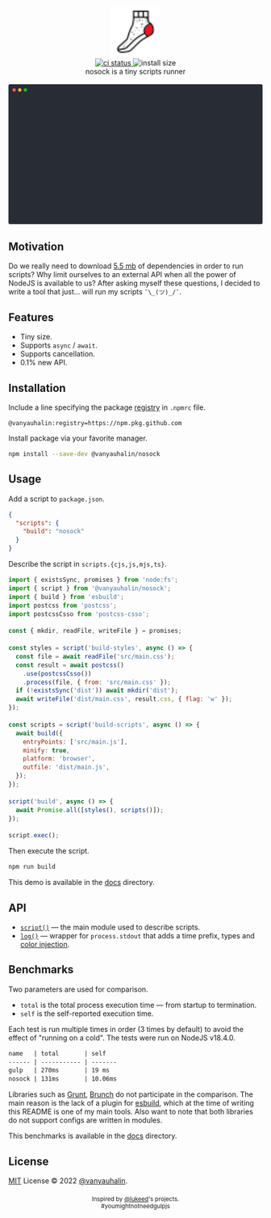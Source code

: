 <p align="center">
  <img
    alt="nosock logo"
    height="100"
    src="https://raw.githubusercontent.com/vanyauhalin/nosock/main/docs/assets/nosock.svg"
    width="100"
  />
  <br>
  <a href="https://github.com/vanyauhalin/nosock/actions">
    <img
      alt="ci status"
      src="https://github.com/vanyauhalin/nosock/workflows/ci/badge.svg"
    />
  </a>
  <img
    alt="install size"
    src="https://badgen.net/badge/install%20size/≈%20100%20kB/green"
  />
  <br>
  nosock is a tiny scripts runner
  <br>
  <br>
  <img
    alt="demo"
    src="https://raw.githubusercontent.com/vanyauhalin/nosock/main/docs/assets/demo.svg"
    width="600"
  />
</p>

## Motivation

Do we really need to download [5.5 mb](https://packagephobia.com/result?p=gulp@4.0.2) of dependencies in order to run scripts? Why limit ourselves to an external API when all the power of NodeJS is available to us? After asking myself these questions, I decided to write a tool that just... will run my scripts `¯\_(ツ)_/¯`.

## Features

- Tiny size.
- Supports `async` / `await`.
- Supports cancellation.
- 0.1% new API.

## Installation

Include a line specifying the package [registry](https://docs.github.com/en/packages/working-with-a-github-packages-registry/working-with-the-npm-registry) in `.npmrc` file.

```properties
@vanyauhalin:registry=https://npm.pkg.github.com
```

Install package via your favorite manager.

```sh
npm install --save-dev @vanyauhalin/nosock
```

## Usage

Add a script to `package.json`.

```json
{
  "scripts": {
    "build": "nosock"
  }
}
```

Describe the script in `scripts.{cjs,js,mjs,ts}`.

```js
import { existsSync, promises } from 'node:fs';
import { script } from '@vanyauhalin/nosock';
import { build } from 'esbuild';
import postcss from 'postcss';
import postcssCsso from 'postcss-csso';

const { mkdir, readFile, writeFile } = promises;

const styles = script('build-styles', async () => {
  const file = await readFile('src/main.css');
  const result = await postcss()
    .use(postcssCsso())
    .process(file, { from: 'src/main.css' });
  if (!existsSync('dist')) await mkdir('dist');
  await writeFile('dist/main.css', result.css, { flag: 'w' });
});

const scripts = script('build-scripts', async () => {
  await build({
    entryPoints: ['src/main.js'],
    minify: true,
    platform: 'browser',
    outfile: 'dist/main.js',
  });
});

script('build', async () => {
  await Promise.all([styles(), scripts()]);
});

script.exec();
```

Then execute the script.

```sh
npm run build
```

This demo is available in the [docs](https://github.com/vanyauhalin/nosock/tree/main/docs/demo/scripts.js) directory.

## API

- [`script()`](https://github.com/vanyauhalin/nosock/tree/main/docs/scripter.md) — the main module used to describe scripts.
- [`log()`](https://github.com/vanyauhalin/nosock/tree/main/docs/logger.md) — wrapper for `process.stdout` that adds a time prefix, types and [color injection](https://github.com/vanyauhalin/nosock/tree/main/docs/logger.md#color-injection).

## Benchmarks

Two parameters are used for comparison.

- `total` is the total process execution time — from startup to termination.
- `self` is the self-reported execution time.

Each test is run multiple times in order (3 times by default) to avoid the effect of "running on a cold". The tests were run on NodeJS v18.4.0.

```txt
name   | total       | self   
------ | ----------- | -------
gulp   | 270ms       | 19 ms
nosock | 131ms       | 10.06ms
```

Libraries such as [Grunt](https://github.com/gruntjs/grunt), [Brunch](https://github.com/brunch/brunch) do not participate in the comparison. The main reason is the lack of a plugin for [esbuild](https://github.com/evanw/esbuild), which at the time of writing this README is one of my main tools. Also want to note that both libraries do not support configs are written in modules.

This benchmarks is available in the [docs](https://github.com/vanyauhalin/nosock/tree/main/docs/benchmarks/index.js) directory.

## License

[MIT](LICENSE) License © 2022 [@vanyauhalin](https://github.com/vanyauhalin).

<p align="center">
  <sub>
    Inspired by <a href="https://github.com/lukeed">@lukeed</a>'s projects.
  </sub>
  <br>
  <sup>
    #youmightnotneedgulpjs
  </sup>
</p>

